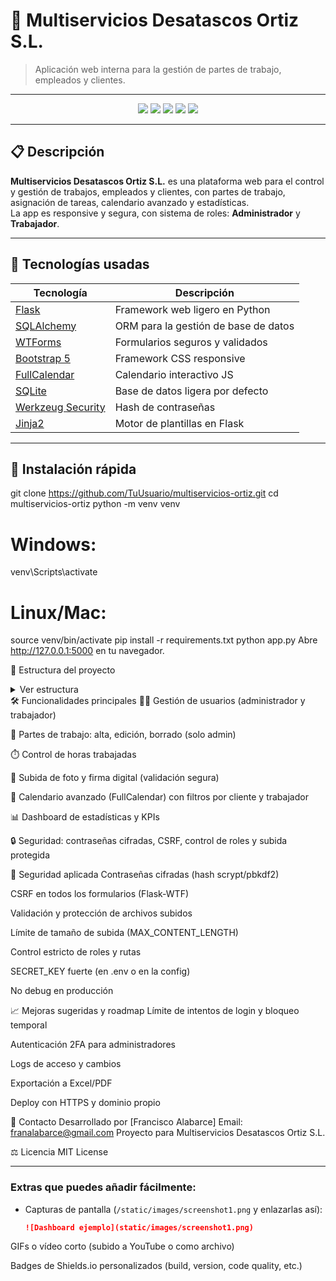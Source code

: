 # 🚰 Multiservicios Desatascos Ortiz S.L.

> Aplicación web interna para la gestión de partes de trabajo, empleados y clientes.

---

<p align="center">
  <img src="https://img.shields.io/badge/Flask-%23000.svg?style=for-the-badge&logo=flask&logoColor=white"/>
  <img src="https://img.shields.io/badge/Python-3670A0?style=for-the-badge&logo=python&logoColor=ffdd54"/>
  <img src="https://img.shields.io/badge/Bootstrap-563D7C?style=for-the-badge&logo=bootstrap&logoColor=white"/>
  <img src="https://img.shields.io/badge/SQLite-07405E?style=for-the-badge&logo=sqlite&logoColor=white"/>
  <img src="https://img.shields.io/badge/FullCalendar-3a85ff?style=for-the-badge&logo=fullcalendar&logoColor=white"/>
</p>

---

## 📋 Descripción

**Multiservicios Desatascos Ortiz S.L.** es una plataforma web para el control y gestión de trabajos, empleados y clientes, con partes de trabajo, asignación de tareas, calendario avanzado y estadísticas.  
La app es responsive y segura, con sistema de roles: **Administrador** y **Trabajador**.

---

## 🚀 Tecnologías usadas

| Tecnología    | Descripción                          |
| ------------- | ------------------------------------ |
| [Flask](https://flask.palletsprojects.com/)         | Framework web ligero en Python |
| [SQLAlchemy](https://www.sqlalchemy.org/)           | ORM para la gestión de base de datos |
| [WTForms](https://wtforms.readthedocs.io/)          | Formularios seguros y validados |
| [Bootstrap 5](https://getbootstrap.com/)            | Framework CSS responsive        |
| [FullCalendar](https://fullcalendar.io/)            | Calendario interactivo JS       |
| [SQLite](https://www.sqlite.org/)                   | Base de datos ligera por defecto |
| [Werkzeug Security](https://werkzeug.palletsprojects.com/) | Hash de contraseñas |
| [Jinja2](https://jinja.palletsprojects.com/)        | Motor de plantillas en Flask    |

---

## 🏁 Instalación rápida


git clone https://github.com/TuUsuario/multiservicios-ortiz.git
cd multiservicios-ortiz
python -m venv venv
# Windows:
venv\Scripts\activate
# Linux/Mac:
source venv/bin/activate
pip install -r requirements.txt
python app.py
Abre http://127.0.0.1:5000 en tu navegador.

📂 Estructura del proyecto
<details> <summary>Ver estructura</summary>

multiservicios-ortiz/<br>
├── app.py<br>
├── forms.py<br>
├── models.py<br>
├── requirements.txt<br>
├── /instance/<br>
│     └── multiservicios.db<br>
├── /static/<br>
│     ├── images/<br>
│     │     ├── favicon.ico<br>
│     │     └── ...<br>
│     └── uploads/<br>
├── /templates/<br>
│     ├── base.html<br>
│     ├── navbar.html<br>
│     ├── footer.html<br>
│     ├── dashboard.html<br>
│     └── ...<br>
└── README.md<br>
</details>
🛠️ Funcionalidades principales
🧑‍💼 Gestión de usuarios (administrador y trabajador)

📝 Partes de trabajo: alta, edición, borrado (solo admin)

⏱️ Control de horas trabajadas

📸 Subida de foto y firma digital (validación segura)

📆 Calendario avanzado (FullCalendar) con filtros por cliente y trabajador

📊 Dashboard de estadísticas y KPIs

🔒 Seguridad: contraseñas cifradas, CSRF, control de roles y subida protegida

🔐 Seguridad aplicada
Contraseñas cifradas (hash scrypt/pbkdf2)

CSRF en todos los formularios (Flask-WTF)

Validación y protección de archivos subidos

Límite de tamaño de subida (MAX_CONTENT_LENGTH)

Control estricto de roles y rutas

SECRET_KEY fuerte (en .env o en la config)

No debug en producción

📈 Mejoras sugeridas y roadmap
 Límite de intentos de login y bloqueo temporal

 Autenticación 2FA para administradores

 Logs de acceso y cambios

 Exportación a Excel/PDF

 Deploy con HTTPS y dominio propio

📧 Contacto
Desarrollado por [Francisco Alabarce]
Email: franalabarce@gmail.com
Proyecto para Multiservicios Desatascos Ortiz S.L.

⚖️ Licencia
MIT License



---

### **Extras que puedes añadir fácilmente:**

- Capturas de pantalla (`/static/images/screenshot1.png` y enlazarlas así):
  ```markdown
  ![Dashboard ejemplo](static/images/screenshot1.png)
GIFs o vídeo corto (subido a YouTube o como archivo)

Badges de Shields.io personalizados (build, version, code quality, etc.)

